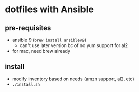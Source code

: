 # dotfiles with Ansible

## pre-requisites
- ansible 9 (`brew install ansible@9`)
  - can't use later version bc of no yum support for al2
- for mac, need brew already

## install
- modify inventory based on needs (amzn support, al2, etc)
- `./install.sh`

